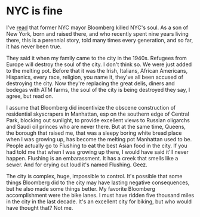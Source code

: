 # NYC is fine
I've <a href="https://www.cityandstateny.com/articles/opinion/commentary/bloomberg-killed-new-york-citys-soul.html">read</a> that former NYC mayor Bloomberg killed NYC's soul. As a son of New York, born and raised there, and who recently spent nine years living there, this is a perennial story, told many times every generation, and so far, it has never been true. 

They said it when my family came to the city in the 1940s. Refugees from Europe will destroy the soul of the city. I don't think so. We were just added to the melting pot. Before that it was the Irish, Italians, African Americans, Hispanics, every race, religion, you name it, they've all been accused of destroying the city. Now they're replacing the great delis, diners and bodegas with ATM farms, the soul of the city is being destroyed they say, I agree, but read on.

I assume that Bloomberg did incentivize the obscene construction of residential skyscrapers in Manhattan, esp on the southern edge of Central Park, blocking out sunlight, to provide excellent views to Russian oligarchs and Saudi oil princes who are never there. But at the same time, Queens, the borough that raised me, that was a sleepy boring white bread place when I was growing up, has become the melting pot Manhattan used to be. People actually go to Flushing to eat the best Asian food in the city. If you had told me that when I was growing up there, I would have said it'll never happen. Flushing is an embarassment. It has a creek that smells like a sewer. And for crying out loud it's named Flushing. Geez. 

The city is complex, huge, impossible to control. It's possible that some things Bloomberg did to the city may have lasting negative consequences, but he also made some things better. My favorite Bloomberg accomplishment were the bike lanes. I must have ridden five thousand miles in the city in the last decade. It's an excellent city for biking, but who would have thought that? Not me. 

